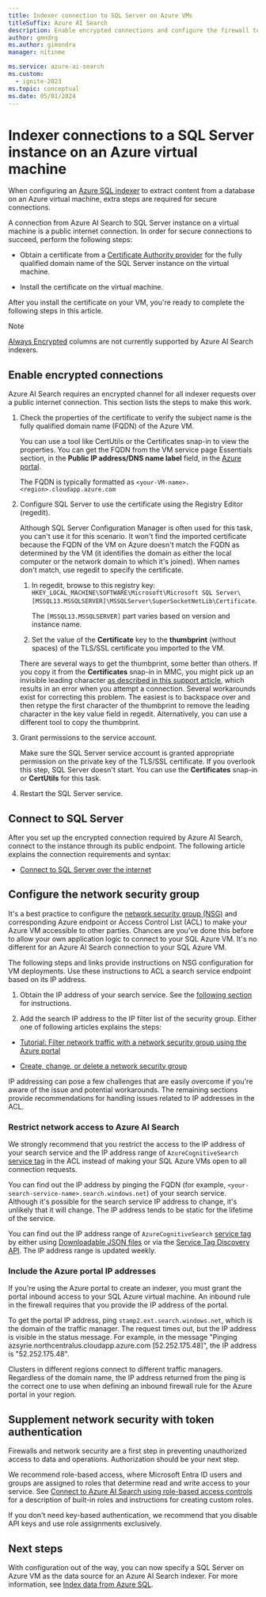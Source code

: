 ```yaml
---
title: Indexer connection to SQL Server on Azure VMs
titleSuffix: Azure AI Search
description: Enable encrypted connections and configure the firewall to allow connections to SQL Server on an Azure virtual machine (VM) from an indexer on Azure AI Search.
author: gmndrg
ms.author: gimondra
manager: nitinme

ms.service: azure-ai-search
ms.custom:
  - ignite-2023
ms.topic: conceptual
ms.date: 05/01/2024
---
```


# Indexer connections to a SQL Server instance on an Azure virtual machine

When configuring an [Azure SQL indexer](search-howto-connecting-azure-sql-database-to-azure-search-using-indexers.md) to extract content from a database on an Azure virtual machine, extra steps are required for secure connections. 

A connection from Azure AI Search to SQL Server instance on a virtual machine is a public internet connection. In order for secure connections to succeed, perform the following steps:

+ Obtain a certificate from a [Certificate Authority provider](https://en.wikipedia.org/wiki/Certificate_authority#Providers) for the fully qualified domain name of the SQL Server instance on the virtual machine.

+ Install the certificate on the virtual machine.

After you install the certificate on your VM, you're ready to complete the following steps in this article.

> [!NOTE]
> [Always Encrypted](/sql/relational-databases/security/encryption/always-encrypted-database-engine) columns are not currently supported by Azure AI Search indexers.

## Enable encrypted connections

Azure AI Search requires an encrypted channel for all indexer requests over a public internet connection. This section lists the steps to make this work.

1. Check the properties of the certificate to verify the subject name is the fully qualified domain name (FQDN) of the Azure VM. 

   You can use a tool like CertUtils or the Certificates snap-in to view the properties. You can get the FQDN from the VM service page Essentials section, in the **Public IP address/DNS name label** field, in the [Azure portal](https://portal.azure.com/).
  
   The FQDN is typically formatted as `<your-VM-name>.<region>.cloudapp.azure.com`

1. Configure SQL Server to use the certificate using the Registry Editor (regedit). 

   Although SQL Server Configuration Manager is often used for this task, you can't use it for this scenario. It won't find the imported certificate because the FQDN of the VM on Azure doesn't match the FQDN as determined by the VM (it identifies the domain as either the local computer or the network domain to which it's joined). When names don't match, use regedit to specify the certificate.

   1. In regedit, browse to this registry key: `HKEY_LOCAL_MACHINE\SOFTWARE\Microsoft\Microsoft SQL Server\[MSSQL13.MSSQLSERVER]\MSSQLServer\SuperSocketNetLib\Certificate`. 

      The `[MSSQL13.MSSQLSERVER]` part varies based on version and instance name. 

   1. Set the value of the **Certificate** key to the **thumbprint** (without spaces) of the TLS/SSL certificate you imported to the VM.

     There are several ways to get the thumbprint, some better than others. If you copy it from the **Certificates** snap-in in MMC, you might pick up an invisible leading character [as described in this support article](https://support.microsoft.com/kb/2023869/), which results in an error when you attempt a connection. Several workarounds exist for correcting this problem. The easiest is to backspace over and then retype the first character of the thumbprint to remove the leading character in the key value field in regedit. Alternatively, you can use a different tool to copy the thumbprint.

1. Grant permissions to the service account. 

   Make sure the SQL Server service account is granted appropriate permission on the private key of the TLS/SSL certificate. If you overlook this step, SQL Server doesn't start. You can use the **Certificates** snap-in or **CertUtils** for this task.

1. Restart the SQL Server service.

## Connect to SQL Server

After you set up the encrypted connection required by Azure AI Search, connect to the instance through its public endpoint. The following article explains the connection requirements and syntax:

+ [Connect to SQL Server over the internet](/azure/azure-sql/virtual-machines/windows/ways-to-connect-to-sql#connect-to-sql-server-over-the-internet)

## Configure the network security group

It's a best practice to configure the [network security group (NSG)](/azure/virtual-network/network-security-groups-overview) and corresponding Azure endpoint or Access Control List (ACL) to make your Azure VM accessible to other parties. Chances are you've done this before to allow your own application logic to connect to your SQL Azure VM. It's no different for an Azure AI Search connection to your SQL Azure VM. 

The following steps and links provide instructions on NSG configuration for VM deployments. Use these instructions to ACL a search service endpoint based on its IP address.

1. Obtain the IP address of your search service. See the [following section](#restrict-network-access-to-azure-ai-search) for instructions.

1. Add the search IP address to the IP filter list of the security group. Either one of following articles explains the steps:

  + [Tutorial: Filter network traffic with a network security group using the Azure portal](/azure/virtual-network/tutorial-filter-network-traffic)

  + [Create, change, or delete a network security group](/azure/virtual-network/manage-network-security-group)

IP addressing can pose a few challenges that are easily overcome if you're aware of the issue and potential workarounds. The remaining sections provide recommendations for handling issues related to IP addresses in the ACL.

### Restrict network access to Azure AI Search

We strongly recommend that you restrict the access to the IP address of your search service and the IP address range of `AzureCognitiveSearch` [service tag](/azure/virtual-network/service-tags-overview#available-service-tags) in the ACL instead of making your SQL Azure VMs open to all connection requests.

You can find out the IP address by pinging the FQDN (for example, `<your-search-service-name>.search.windows.net`) of your search service. Although it's possible for the search service IP address to change, it's unlikely that it will change. The IP address tends to be static for the lifetime of the service.

You can find out the IP address range of `AzureCognitiveSearch` [service tag](/azure/virtual-network/service-tags-overview#available-service-tags) by either using [Downloadable JSON files](/azure/virtual-network/service-tags-overview#discover-service-tags-by-using-downloadable-json-files) or via the [Service Tag Discovery API](/azure/virtual-network/service-tags-overview#use-the-service-tag-discovery-api). The IP address range is updated weekly.

### Include the Azure portal IP addresses

If you're using the Azure portal to create an indexer, you must grant the portal inbound access to your SQL Azure virtual machine. An inbound rule in the firewall requires that you provide the IP address of the portal.

To get the portal IP address, ping `stamp2.ext.search.windows.net`, which is the domain of the traffic manager. The request times out, but the IP address is visible in the status message. For example, in the message "Pinging azsyrie.northcentralus.cloudapp.azure.com [52.252.175.48]", the IP address is "52.252.175.48".

Clusters in different regions connect to different traffic managers. Regardless of the domain name, the IP address returned from the ping is the correct one to use when defining an inbound firewall rule for the Azure portal in your region.

## Supplement network security with token authentication

Firewalls and network security are a first step in preventing unauthorized access to data and operations. Authorization should be your next step. 

We recommend role-based access, where Microsoft Entra ID users and groups are assigned to roles that determine read and write access to your service. See [Connect to Azure AI Search using role-based access controls](search-security-rbac.md) for a description of built-in roles and instructions for creating custom roles.

If you don't need key-based authentication, we recommend that you disable API keys and use role assignments exclusively.

## Next steps

With configuration out of the way, you can now specify a SQL Server on Azure VM as the data source for an Azure AI Search indexer. For more information, see [Index data from Azure SQL](search-howto-connecting-azure-sql-database-to-azure-search-using-indexers.md).
